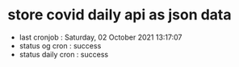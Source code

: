 # store covid daily api as json data

- last cronjob : Saturday, 02 October 2021 13:17:07
- status og cron : success
- status daily cron : success
      
      